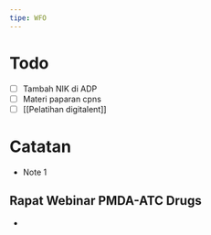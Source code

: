 ```yaml
---
tipe: WFO
---
```

# Todo
- [ ] Tambah NIK di ADP
- [ ] Materi paparan cpns
- [ ] [[Pelatihan digitalent]]
# Catatan
- Note 1
## Rapat Webinar PMDA-ATC Drugs
- 

